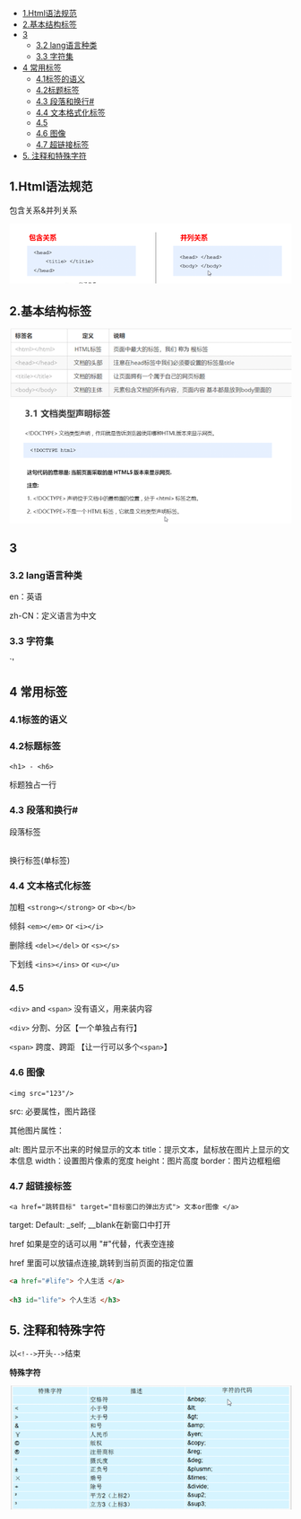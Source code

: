 - [1.Html语法规范](#1html语法规范)
- [2.基本结构标签](#2基本结构标签)
- [3](#3)
  - [3.2 lang语言种类](#32-lang语言种类)
  - [3.3 字符集](#33-字符集)
- [4 常用标签](#4-常用标签)
  - [4.1标签的语义](#41标签的语义)
  - [4.2标题标签](#42标题标签)
  - [4.3 段落和换行#](#43-段落和换行)
  - [4.4 文本格式化标签](#44-文本格式化标签)
  - [4.5](#45)
  - [4.6 图像](#46-图像)
  - [4.7 超链接标签](#47-超链接标签)
- [5. 注释和特殊字符](#5-注释和特殊字符)



## 1.Html语法规范

包含关系&并列关系

<img src="../.github/关系.png"/>

## 2.基本结构标签

<img src="./../.github/基本结构标签.png"/>

<img src="./../.github/文档类型声明.png"/>

## 3

### 3.2 lang语言种类
en：英语

zh-CN：定义语言为中文

### 3.3 字符集
`<mete charset="utf-8" />'

## 4 常用标签

### 4.1标签的语义

### 4.2标题标签 

`<h1> - <h6>`

标题独占一行

### 4.3 段落和换行# 

</p> 段落标签

<br /> 换行标签(单标签)

### 4.4 文本格式化标签

加粗 `<strong></strong>` or `<b></b>`

倾斜 `<em></em>` or `<i></i>`

删除线 `<del></del>` or `<s></s>`

下划线 `<ins></ins>` or `<u></u>`

### 4.5
`<div>` and `<span>` 没有语义，用来装内容

`<div>` 分割、分区【一个单独占有行】

`<span>` 跨度、跨距 【让一行可以多个`<span>`】

### 4.6 图像
`<img src="123"/>`

src: 必要属性，图片路径

其他图片属性：

alt: 图片显示不出来的时候显示的文本
title：提示文本，鼠标放在图片上显示的文本信息
width：设置图片像素的宽度
height：图片高度
border：图片边框粗细

###  4.7 超链接标签

`<a href="跳转目标" target="目标窗口的弹出方式"> 文本or图像 </a>`

target: Default: _self; __blank在新窗口中打开

href 如果是空的话可以用 "#"代替，代表空连接

href 里面可以放锚点连接,跳转到当前页面的指定位置

```html
<a href="#life"> 个人生活 </a>

<h3 id="life"> 个人生活 </h3>
```

## 5. 注释和特殊字符
以`<!-->`开头`-->`结束 

**特殊字符**

![](../.github/特殊字符.png)

